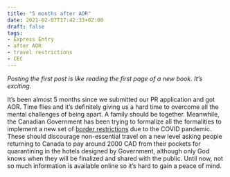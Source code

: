 ```yaml
---
title: "5 months after AOR"
date: 2021-02-07T17:42:33+02:00
draft: false
tags: 
- Express Entry
- after AOR
- travel restrictions
- CEC 
---
```

*Posting the first post is like reading the first page of a new book. It’s exciting.*

It’s been almost 5 months since we submitted our PR application and got AOR. Time flies and it’s definitely giving us a hard time to overcome all the mental challenges of being apart. A family should be together.
Meanwhile, the Canadian Government has been trying to formalize all the formalities to implement a new set of [border restrictions](https://www.canada.ca/en/transport-canada/news/2021/01/government-of-canada-introduces-further-restrictions-on-international-travel.html?utm_campaign=Weekly%20newsletter%20of%20Detective%20Beaver&utm_medium=email&utm_source=Revue%20newsletter) due to the COVID pandemic.
These should discourage non-essential travel on a new level asking people returning to Canada to pay around 2000 CAD from their pockets for quarantining in the hotels designed by Government, although only God knows when they will be finalized and shared with the public. Until now, not so much information is available online so it’s hard to gain a peace of mind.